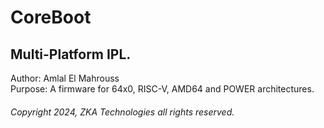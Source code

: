 # CoreBoot
## Multi-Platform IPL.

Author: Amlal El Mahrouss
</br>
Purpose: A firmware for 64x0, RISC-V, AMD64 and POWER architectures.

###### Copyright 2024, ZKA Technologies all rights reserved.
